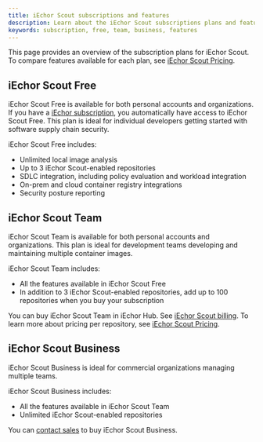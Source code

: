 ```yaml
---
title: iEchor Scout subscriptions and features
description: Learn about the iEchor Scout subscriptions plans and features
keywords: subscription, free, team, business, features
---
```


This page provides an overview of the subscription plans for iEchor Scout. To compare features available for each plan, see [iEchor Scout Pricing](https://iechor.com/products/iechor-scout).

## iEchor Scout Free

iEchor Scout Free is available for both personal accounts and organizations. If you have a [iEchor subscription](./core-subscription/details.md), you automatically have access to iEchor Scout Free. This plan is ideal for individual developers getting started with software supply chain security.

iEchor Scout Free includes:

- Unlimited local image analysis
- Up to 3 iEchor Scout-enabled repositories
- SDLC integration, including policy evaluation and workload integration
- On-prem and cloud container registry integrations
- Security posture reporting

## iEchor Scout Team

iEchor Scout Team is available for both personal accounts and organizations. This plan is ideal for development teams developing and maintaining multiple container images.

iEchor Scout Team includes:

- All the features available in iEchor Scout Free
- In addition to 3 iEchor Scout-enabled repositories, add up to 100 repositories when you buy your subscription

You can buy iEchor Scout Team in iEchor Hub. See [iEchor Scout billing](../billing/scout-billing.md). To learn more about pricing per repository, see [iEchor Scout Pricing](https://www.iechor.com/products/iechor-scout/).

## iEchor Scout Business

iEchor Scout Business is ideal for commercial organizations managing multiple teams. 

iEchor Scout Business includes:

- All the features available in iEchor Scout Team
- Unlimited iEchor Scout-enabled repositories

You can [contact sales](https://www.iechor.com/products/iechor-scout/) to buy iEchor Scout Business.
